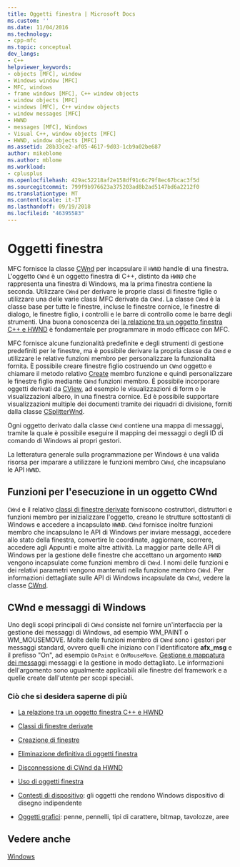 ```yaml
---
title: Oggetti finestra | Microsoft Docs
ms.custom: ''
ms.date: 11/04/2016
ms.technology:
- cpp-mfc
ms.topic: conceptual
dev_langs:
- C++
helpviewer_keywords:
- objects [MFC], window
- Windows window [MFC]
- MFC, windows
- frame windows [MFC], C++ window objects
- window objects [MFC]
- windows [MFC], C++ window objects
- window messages [MFC]
- HWND
- messages [MFC], Windows
- Visual C++, window objects [MFC]
- HWND, window objects [MFC]
ms.assetid: 28b33ce2-af05-4617-9d03-1cb9a02be687
author: mikeblome
ms.author: mblome
ms.workload:
- cplusplus
ms.openlocfilehash: 429ac52218af2e158df91c6c79f8ec67bcac3f5d
ms.sourcegitcommit: 799f9b976623a375203ad8b2ad5147bd6a2212f0
ms.translationtype: MT
ms.contentlocale: it-IT
ms.lasthandoff: 09/19/2018
ms.locfileid: "46395583"
---
```

# <a name="window-objects"></a>Oggetti finestra

MFC fornisce la classe [CWnd](../mfc/reference/cwnd-class.md) per incapsulare il `HWND` handle di una finestra. L'oggetto `CWnd` è un oggetto finestra di C++, distinto da `HWND` che rappresenta una finestra di Windows, ma la prima finestra contiene la seconda. Utilizzare `CWnd` per derivare le proprie classi di finestre figlie o utilizzare una delle varie classi MFC derivate da `CWnd`. La classe `CWnd` è la classe base per tutte le finestre, incluse le finestre cornice, le finestre di dialogo, le finestre figlio, i controlli e le barre di controllo come le barre degli strumenti. Una buona conoscenza dei [la relazione tra un oggetto finestra C++ e HWND](../mfc/relationship-between-a-cpp-window-object-and-an-hwnd.md) è fondamentale per programmare in modo efficace con MFC.

MFC fornisce alcune funzionalità predefinite e degli strumenti di gestione predefiniti per le finestre, ma è possibile derivare la propria classe da `CWnd` e utilizzare le relative funzioni membro per personalizzare la funzionalità fornita. È possibile creare finestre figlio costruendo un `CWnd` oggetto e chiamare il metodo relativo [Create](../mfc/reference/cwnd-class.md#create) membro funzione e quindi personalizzare le finestre figlio mediante `CWnd` funzioni membro. È possibile incorporare oggetti derivati da [CView](../mfc/reference/cview-class.md), ad esempio le visualizzazioni di form o le visualizzazioni albero, in una finestra cornice. Ed è possibile supportare visualizzazioni multiple dei documenti tramite dei riquadri di divisione, forniti dalla classe [CSplitterWnd](../mfc/reference/csplitterwnd-class.md).

Ogni oggetto derivato dalla classe `CWnd` contiene una mappa di messaggi, tramite la quale è possibile eseguire il mapping dei messaggi o degli ID di comando di Windows ai propri gestori.

La letteratura generale sulla programmazione per Windows è una valida risorsa per imparare a utilizzare le funzioni membro `CWnd`, che incapsulano le API `HWND`.

## <a name="functions-for-operating-on-a-cwnd"></a>Funzioni per l'esecuzione in un oggetto CWnd

`CWnd` e il relativo [classi di finestre derivate](../mfc/derived-window-classes.md) forniscono costruttori, distruttori e funzioni membro per inizializzare l'oggetto, creano le strutture sottostanti di Windows e accedere a incapsulato `HWND`. `CWnd` fornisce inoltre funzioni membro che incapsulano le API di Windows per inviare messaggi, accedere allo stato della finestra, convertire le coordinate, aggiornare, scorrere, accedere agli Appunti e molte altre attività. La maggior parte delle API di Windows per la gestione delle finestre che accettano un argomento `HWND` vengono incapsulate come funzioni membro di `CWnd`. I nomi delle funzioni e dei relativi parametri vengono mantenuti nella funzione membro `CWnd`. Per informazioni dettagliate sulle API di Windows incapsulate da `CWnd`, vedere la classe [CWnd](../mfc/reference/cwnd-class.md).

## <a name="cwnd-and-windows-messages"></a>CWnd e messaggi di Windows

Uno degli scopi principali di `CWnd` consiste nel fornire un'interfaccia per la gestione dei messaggi di Windows, ad esempio WM_PAINT o WM_MOUSEMOVE. Molte delle funzioni membro di `CWnd` sono i gestori per messaggi standard, ovvero quelli che iniziano con l'identificatore **afx_msg** e il prefisso "On", ad esempio `OnPaint` e `OnMouseMove`. [Gestione e mappatura dei messaggi](../mfc/message-handling-and-mapping.md) messaggi e la gestione in modo dettagliato. Le informazioni dell'argomento sono ugualmente applicabili alle finestre del framework e a quelle create dall'utente per scopi speciali.

### <a name="what-do-you-want-to-know-more-about"></a>Ciò che si desidera saperne di più

- [La relazione tra un oggetto finestra C++ e HWND](../mfc/relationship-between-a-cpp-window-object-and-an-hwnd.md)

- [Classi di finestre derivate](../mfc/derived-window-classes.md)

- [Creazione di finestre](../mfc/creating-windows.md)

- [Eliminazione definitiva di oggetti finestra](../mfc/destroying-window-objects.md)

- [Disconnessione di CWnd da HWND](../mfc/detaching-a-cwnd-from-its-hwnd.md)

- [Uso di oggetti finestra](../mfc/working-with-window-objects.md)

- [Contesti di dispositivo](../mfc/device-contexts.md): gli oggetti che rendono Windows dispositivo di disegno indipendente

- [Oggetti grafici](../mfc/graphic-objects.md): penne, pennelli, tipi di carattere, bitmap, tavolozze, aree

## <a name="see-also"></a>Vedere anche

[Windows](../mfc/windows.md)

